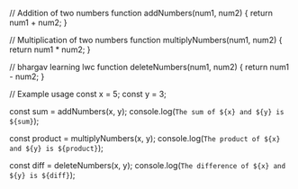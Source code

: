 // Addition of two numbers
function addNumbers(num1, num2) {
  return num1 + num2;
}

// Multiplication of two numbers
function multiplyNumbers(num1, num2) {
  return num1 * num2;
}

// bhargav learning lwc
function deleteNumbers(num1, num2) {
  return num1 - num2;
}

// Example usage
const x = 5;
const y = 3;

const sum = addNumbers(x, y);
console.log(`The sum of ${x} and ${y} is ${sum}`);

const product = multiplyNumbers(x, y);
console.log(`The product of ${x} and ${y} is ${product}`);

const diff = deleteNumbers(x, y);
console.log(`The difference of ${x} and ${y} is ${diff}`);

